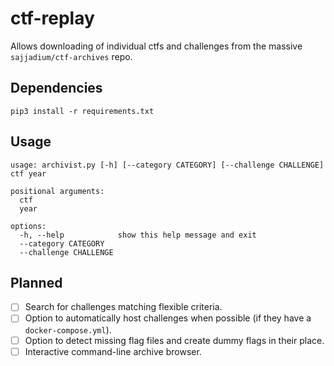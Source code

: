 # ctf-replay

Allows downloading of individual ctfs and challenges from the massive `sajjadium/ctf-archives` repo.

## Dependencies

```
pip3 install -r requirements.txt
```

## Usage

```
usage: archivist.py [-h] [--category CATEGORY] [--challenge CHALLENGE] ctf year

positional arguments:
  ctf
  year

options:
  -h, --help            show this help message and exit
  --category CATEGORY
  --challenge CHALLENGE
```

## Planned

- [ ] Search for challenges matching flexible criteria.
- [ ] Option to automatically host challenges when possible (if they have a `docker-compose.yml`).
- [ ] Option to detect missing flag files and create dummy flags in their place.
- [ ] Interactive command-line archive browser.
